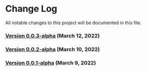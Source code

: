 # Change Log
All notable changes to this project will be documented in this file.

### [Version 0.0.3-alpha](https://github.com/CleverTap/clevertap-directcall-ios-sdk/releases/tag/0.0.3-alpha) (March 12, 2022)

### [Version 0.0.2-alpha](https://github.com/CleverTap/clevertap-directcall-ios-sdk/releases/tag/0.0.2-alpha) (March 10, 2022)

### [Version 0.0.1-alpha](https://github.com/CleverTap/clevertap-directcall-ios-sdk/releases/tag/0.0.1-alpha) (March 9, 2022)



